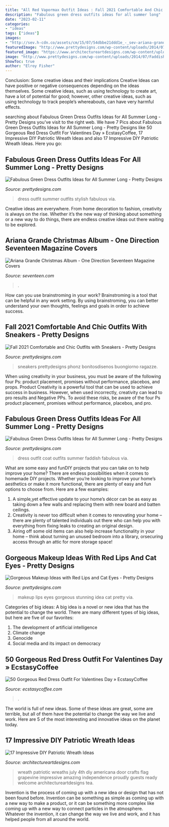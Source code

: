 ```yaml
---
title: "All Red Vapormax Outfit Ideas : Fall 2021 Comfortable And Chic Outfits With Sneakers"
description: "Fabulous green dress outfits ideas for all summer long"
date: "2023-02-11"
categories:
- "ideas"
tags: ["ideas"]
images:
- "http://sev.h-cdn.co/assets/cm/15/07/54dbbe21ddd1e_-_sev-ariana-grande-2012-christmas-s2.jpg"
featuredImage: "http://www.prettydesigns.com/wp-content/uploads/2014/07/Stylish-Green-Dress-Outfit.jpg"
featured_image: "https://www.architectureartdesigns.com/wp-content/uploads/2015/06/1222-630x791.jpg"
image: "http://www.prettydesigns.com/wp-content/uploads/2014/07/Faddish-Green-Dress-Outfit-with-Black-Coat.jpg"
ShowToc: true
author: "Elroy Fisher"
---
```



Conclusion: Some creative ideas and their implications
Creative Ideas can have positive or negative consequences depending on the ideas themselves. Some creative ideas, such as using technology to create art, have a lot of potential for good; however, other creative ideas, such as using technology to track people’s whereabouts, can have very harmful effects.

	

		
searching about Fabulous Green Dress Outfits Ideas for All Summer Long - Pretty Designs you've visit to the right web. We have 7 Pics about Fabulous Green Dress Outfits Ideas for All Summer Long - Pretty Designs like 50 Gorgeous Red Dress Outfit For Valentines Day » EcstasyCoffee, 17 Impressive DIY Patriotic Wreath Ideas and also 17 Impressive DIY Patriotic Wreath Ideas. Here you go:
		
    
## Fabulous Green Dress Outfits Ideas For All Summer Long - Pretty Designs

<img loading=lazy src="http://www.prettydesigns.com/wp-content/uploads/2014/07/Stylish-Green-Dress-Outfit.jpg" onerror="this.onerror=null;this.src='https://tse2.mm.bing.net/th?id=OIP.zD6q_6lGUMUDZIs5a_XbZgHaLM&amp;pid=15.1';" alt="Fabulous Green Dress Outfits Ideas for All Summer Long - Pretty Designs">

_Source: prettydesigns.com_

>dress outfit summer outfits stylish fabulous via. 

	

Creative ideas are everywhere. From home decoration to fashion, creativity is always on the rise. Whether it’s the new way of thinking about something or a new way to do things, there are endless creative ideas out there waiting to be explored.

    
## Ariana Grande Christmas Album - One Direction Seventeen Magazine Covers

<img loading=lazy src="http://sev.h-cdn.co/assets/cm/15/07/54dbbe21ddd1e_-_sev-ariana-grande-2012-christmas-s2.jpg" onerror="this.onerror=null;this.src='https://tse1.mm.bing.net/th?id=OIP.BGHPmU6wEOuJrlzgxGLOhgHaJ4&amp;pid=15.1';" alt="Ariana Grande Christmas Album - One Direction Seventeen Magazine Covers">

_Source: seventeen.com_

>. 

	

How can you use brainstroming in your work?
Brainstroming is a tool that can be helpful in any work setting. By using brainstroming, you can better understand your own thoughts, feelings and goals in order to achieve success.

    
## Fall 2021 Comfortable And Chic Outfits With Sneakers - Pretty Designs

<img loading=lazy src="http://www.prettydesigns.com/wp-content/uploads/2014/09/Blazer-Outfit-Idea-with-Sneakers.jpg" onerror="this.onerror=null;this.src='https://tse4.mm.bing.net/th?id=OIP.-qfZtA86C1OSTzkfDImbyQHaLG&amp;pid=15.1';" alt="Fall 2021 Comfortable and Chic Outfits with Sneakers - Pretty Designs">

_Source: prettydesigns.com_

>sneakers prettydesigns phonz bonitosdisenos buongiorno ragazze. 

	

When using creativity in your business, you must be aware of the following four Ps: product placement, promises without performance, placebos, and props. Product
Creativity is a powerful tool that can be used to achieve success in business. However, when used incorrectly, creativity can lead to pro results and Negative PPs. To avoid these risks, be aware of the four Ps product placement, promises without performance, placebos, and pro.

    
## Fabulous Green Dress Outfits Ideas For All Summer Long - Pretty Designs

<img loading=lazy src="http://www.prettydesigns.com/wp-content/uploads/2014/07/Faddish-Green-Dress-Outfit-with-Black-Coat.jpg" onerror="this.onerror=null;this.src='https://tse4.mm.bing.net/th?id=OIP.zWXwFgKDJ5AFCOiYGSN8UgHaKn&amp;pid=15.1';" alt="Fabulous Green Dress Outfits Ideas for All Summer Long - Pretty Designs">

_Source: prettydesigns.com_

>dress outfit coat outfits summer faddish fabulous via. 

	

What are some easy and funDIY projects that you can take on to help improve your home?
There are endless possibilities when it comes to homemade DIY projects. Whether you’re looking to improve your home’s aesthetics or make it more functional, there are plenty of easy and fun options to choose from. Here are a few examples: 
1. A simple,yet effective update to your home’s décor can be as easy as taking down a few walls and replacing them with new board and batten ceilings. 
2. Creativity is never too difficult when it comes to renovating your home – there are plenty of talented individuals out there who can help you with everything from fixing leaks to creating an original design. 
3. Airing off some old items can also help increase functionality in your home – think about turning an unused bedroom into a library, orsecuring access through an attic for more storage space!

    
## Gorgeous Makeup Ideas With Red Lips And Cat Eyes - Pretty Designs

<img loading=lazy src="https://www.prettydesigns.com/wp-content/uploads/2014/08/Stunning-Makeup-Idea-with-Red-Lips.jpg" onerror="this.onerror=null;this.src='https://tse1.mm.bing.net/th?id=OIP.TnmWXWAL9qb3jnOGo_1reQHaLH&amp;pid=15.1';" alt="Gorgeous Makeup Ideas with Red Lips and Cat Eyes - Pretty Designs">

_Source: prettydesigns.com_

>makeup lips eyes gorgeous stunning idea cat pretty via. 

	

Categories of big ideas:
A big idea is a novel or new idea that has the potential to change the world. There are many different types of big ideas, but here are five of our favorites: 
1. The development of artificial intelligence 
2. Climate change 
3. Genocide 
4. Social media and its impact on democracy 

    
## 50 Gorgeous Red Dress Outfit For Valentines Day » EcstasyCoffee

<img loading=lazy src="https://i1.wp.com/www.ecstasycoffee.com/wp-content/uploads/2016/12/white-red-outfit-ideas-for-Valentine’s-Day.jpg?resize=700%2C1050" onerror="this.onerror=null;this.src='https://tse4.mm.bing.net/th?id=OIP.NYLaoMRqjkZXN2_9YQeAwgHaLH&amp;pid=15.1';" alt="50 Gorgeous Red Dress Outfit For Valentines Day » EcstasyCoffee">

_Source: ecstasycoffee.com_

>. 

	

The world is full of new ideas. Some of these ideas are great, some are terrible, but all of them have the potential to change the way we live and work. Here are 5 of the most interesting and innovative ideas on the planet today.

    
## 17 Impressive DIY Patriotic Wreath Ideas

<img loading=lazy src="https://www.architectureartdesigns.com/wp-content/uploads/2015/06/1222-630x791.jpg" onerror="this.onerror=null;this.src='https://tse1.mm.bing.net/th?id=OIP.97l7F2TqREJvamN36PXzIgHaJT&amp;pid=15.1';" alt="17 Impressive DIY Patriotic Wreath Ideas">

_Source: architectureartdesigns.com_

>wreath patriotic wreaths july 4th diy americana door crafts flag grapevine impressive amazing independence proudly guests ready welcome architectureartdesigns tea. 

	

Invention is the process of coming up with a new idea or design that has not been found before. Invention can be something as simple as coming up with a new way to make a product, or it can be something more complex like coming up with a new way to connect particles in the atmosphere. Whatever the invention, it can change the way we live and work, and it has helped people from all around the world.

